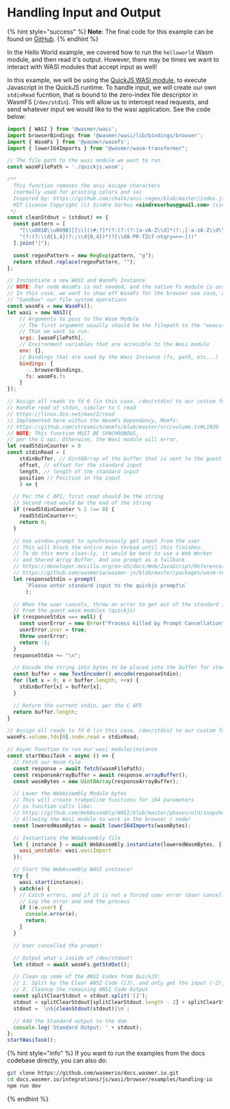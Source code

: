 # Handling Input and Output

{% hint style="success" %}
**Note**: The final code for this example can be found on [GitHub](https://github.com/wasmerio/docs.wasmer.io/tree/master/integrations/js/wasi/browser/examples/handling-io).
{% endhint %}

In the Hello World example, we covered how to run the `helloworld` Wasm module, and then read it's output. However, there may be times we want to interact with WASI modules that accept input as well!

In this example, we will be using the [QuickJS WASI module](https://wapm.io/package/quickjs), to execute Javascript in the QuickJS runtime. To handle input, we will create our own `stdinRead` fucntion, that is bound to the zero-index file descriptor in WasmFS \(`/dev/stdin`\). This will allow us to intercept read requests, and send whatever input we would like to the wasi application. See the code below:

```javascript
import { WASI } from '@wasmer/wasi';
import browserBindings from '@wasmer/wasi/lib/bindings/browser';
import { WasmFs } from '@wasmer/wasmfs';
import { lowerI64Imports } from "@wasmer/wasm-transformer";

// The file path to the wasi module we want to run
const wasmFilePath = './quickjs.wasm';

/**
  This function removes the ansi escape characters
  (normally used for printing colors and so)
  Inspired by: https://github.com/chalk/ansi-regex/blob/master/index.js
  MIT License Copyright (c) Sindre Sorhus <sindresorhus@gmail.com> (sindresorhus.com)
 */
const cleanStdout = (stdout) => {
  const pattern = [
    "[\\u001B\\u009B][[\\]()#;?]*(?:(?:(?:[a-zA-Z\\d]*(?:;[-a-zA-Z\\d\\/#&.:=?%@~_]*)*)?\\u0007)",
    "(?:(?:\\d{1,4}(?:;\\d{0,4})*)?[\\dA-PR-TZcf-ntqry=><~]))"
  ].join("|");

  const regexPattern = new RegExp(pattern, "g");
  return stdout.replace(regexPattern, "");
};

// Instantiate a new WASI and WasmFs Instance
// NOTE: For node WasmFs is not needed, and the native Fs module is assigned by default
// In this case, we want to show off WasmFs for the browser use case, and we want to
// "Sandbox" our file system operations
const wasmFs = new WasmFs();
let wasi = new WASI({
    // Arguments to pass to the Wasm Module
    // The first argument usually should be the filepath to the "executable wasi module"
    // That we want to run.
    args: [wasmFilePath],
    // Environment variables that are accesible to the Wasi module
    env: {},
    // Bindings that are used by the Wasi Instance (fs, path, etc...)
    bindings: {
      ...browserBindings,
      fs: wasmFs.fs
    }
});

// Assign all reads to fd 0 (in this case, /dev/stdin) to our custom function
// Handle read of stdin, similar to C read
// https://linux.die.net/man/2/read
// Implemented here within the WasmFs Dependancy, Memfs:
// https://github.com/streamich/memfs/blob/master/src/volume.ts#L1020
// NOTE: This function MUST BE SYNCHRONOUS, 
// per the C api. Otherwise, the Wasi module will error.
let readStdinCounter = 0
const stdinRead = (
    stdinBuffer, // Uint8Array of the buffer that is sent to the guest wasm module's standard input
    offset, // offset for the standard input
    length, // length of the standard input
    position // Position in the input
    ) => {

  // Per the C API, first read should be the string
  // Second read would be the end of the string
  if (readStdinCounter % 2 !== 0) {
    readStdinCounter++;
    return 0;
  }

  // Use window.prompt to synchronously get input from the user
  // This will block the entire main thread until this finishes.
  // To do this more clean-ly, it would be best to use a Web Worker
  // and Shared Array Buffer. And use prompt as a fallback
  // https://developer.mozilla.org/en-US/docs/Web/JavaScript/Reference/Global_Objects/SharedArrayBuffer
  // https://github.com/wasmerio/wasmer-js/blob/master/packages/wasm-terminal/src/process/process.ts#L174
  let responseStdin = prompt(
      `Please enter standard input to the quickjs prompt\n`
      );

  // When the user cancels, throw an error to get out of the standard input read loop
  // From the guest wasm modules (quickjs)
  if (responseStdin === null) {
    const userError = new Error("Process killed by Prompt Cancellation");
    userError.user = true;
    throw userError;
    return -1;
  }
  responseStdin += "\n";

  // Encode the string into bytes to be placed into the buffer for standard input
  const buffer = new TextEncoder().encode(responseStdin);
  for (let x = 0; x < buffer.length; ++x) {
    stdinBuffer[x] = buffer[x];
  }

  // Return the current stdin, per the C API
  return buffer.length;
}

// Assign all reads to fd 0 (in this case, /dev/stdin) to our custom function
wasmFs.volume.fds[0].node.read = stdinRead;

// Async Function to run our wasi module/instance
const startWasiTask = async () => {
  // Fetch our Wasm File
  const response = await fetch(wasmFilePath);
  const responseArrayBuffer = await response.arrayBuffer();
  const wasmBytes = new Uint8Array(responseArrayBuffer);

  // Lower the WebAssembly Module bytes
  // This will create trampoline functions for i64 parameters
  // in function calls like: 
  // https://github.com/WebAssembly/WASI/blob/master/phases/old/snapshot_0/docs/wasi_unstable.md#clock_time_get
  // Allowing the Wasi module to work in the browser / node!
  const loweredWasmBytes = await lowerI64Imports(wasmBytes);

  // Instantiate the WebAssembly file
  let { instance } = await WebAssembly.instantiate(loweredWasmBytes, {
    wasi_unstable: wasi.wasiImport
  });

  // Start the WebAssembly WASI instance!
  try {
    wasi.start(instance);
  } catch(e) {
    // Catch errors, and if it is not a forced user error (User cancelled the prompt)
    // Log the error and end the process
    if (!e.user) {
      console.error(e);
      return;
    } 
  }

  // User cancelled the prompt!

  // Output what's inside of /dev/stdout!
  let stdout = await wasmFs.getStdOut();

  // Clean up some of the ANSI Codes from QuickJS:
  // 1. Split by the Clear ANSI Code ([J), and only get the input (-2), and the output (-1)
  // 2. Cleanup the remaining ANSI Code Output
  const splitClearStdout = stdout.split('[J');
  stdout = splitClearStdout[splitClearStdout.length - 2] + splitClearStdout[splitClearStdout.length - 1];
  stdout = `\n${cleanStdout(stdout)}\n`;

  // Add the Standard output to the dom
  console.log('Standard Output: ' + stdout);
};
startWasiTask();
```

{% hint style="info" %}
If you want to run the examples from the docs codebase directly, you can also do:

```bash
git clone https://github.com/wasmerio/docs.wasmer.io.git
cd docs.wasmer.io/integrations/js/wasi/browser/examples/handling-io
npm run dev
```
{% endhint %}

